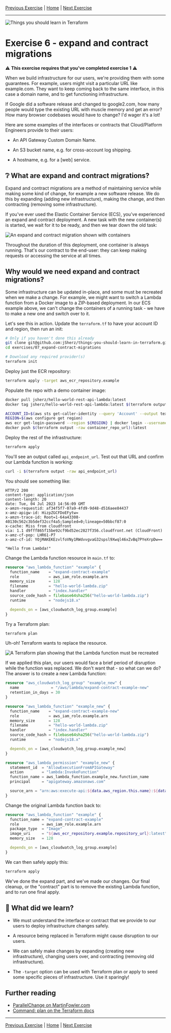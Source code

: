 [Previous Exercise] | [Home] | [Next Exercise]

[Previous Exercise]: ../06_set-variables-based-on-the-current-workspace/README.md
[Home]: ../../README.md
[Next Exercise]: ../08_import-existing-resources-no-disruption/README.md

---

![Things you should learn in Terraform](../../assets/logo.png)

# Exercise 6 - expand and contract migrations

⚠️ **This exercise requires that you've completed exercise 1** ⚠️

When we build infrastructure for our users, we're providing them with some
guarantees. For example, users might visit a particular URL like example.com.
They want to keep coming back to the same interface, in this case a domain
name, and to get functioning infrastructure.

If Google did a software release and changed to google2.com, how many people
would type the existing URL with muscle memory and get an error? How many
browser codebases would have to change? I'd wager it's a lot!

Here are some examples of the interfaces or contracts that Cloud/Platform
Engineers provide to their users:

* An API Gateway Custom Domain Name.

* An S3 bucket name, e.g. for cross-account log shipping.

* A hostname, e.g. for a \[web] service.

## ❔ What are expand and contract migrations?

Expand and contract migrations are a method of maintaining service while making
some kind of change, for example a new software release. We do this by
expanding (adding new infrastructure), making the change, and then contracting
(removing some infrastructure).

If you've ever used the Elastic Container Service (ECS), you've experienced
an expand and contract deployment. A new task with the new container(s) is
started, we wait for it to be ready, and then we tear down the old task:

![An expand and contract migration shown with containers](container-example.png)

Throughout the duration of this deployment, one container is always running.
That's our contract to the end-user: they can keep making requests or accessing
the service at all times.

## Why would we need expand and contract migrations?

Some infrastructure can be updated in-place, and some must be recreated when
we make a change. For example, we might want to switch a Lambda function from
a Docker image to a ZIP-based deployment. In our ECS example above, we can't
change the containers of a running task - we have to make a new one and switch
over to it.

Let's see this in action. Update the `terraform.tf` to have your account ID and
region, then run an init:

```bash
# Only if you haven't done this already
git clone git@github.com:jSherz/things-you-should-learn-in-terraform.git
cd exercises/07_expand-contract-migrations

# Download any required provider(s)
terraform init
```

Deploy just the ECR repository:

```bash
terraform apply -target aws_ecr_repository.example
```

Populate the repo with a demo container image:

```bash
docker pull jsherz/hello-world-rest-api-lambda:latest
docker tag jsherz/hello-world-rest-api-lambda:latest $(terraform output -raw container_repo_url):latest

ACCOUNT_ID=$(aws sts get-caller-identity --query 'Account' --output text)
REGION=$(aws configure get region)
aws ecr get-login-password --region ${REGION} | docker login --username AWS --password-stdin ${ACCOUNT_ID}.dkr.ecr.${REGION}.amazonaws.com
docker push $(terraform output -raw container_repo_url):latest
```

Deploy the rest of the infrastructure:

```bash
terraform apply
```

You'll see an output called `api_endpoint_url`. Test out that URL and confirm
our Lambda function is working:

```bash
curl -i $(terraform output -raw api_endpoint_url)
```

You should see something like:

```
HTTP/2 200 
content-type: application/json
content-length: 20
date: Tue, 04 Jul 2023 14:56:09 GMT
x-amzn-requestid: af34f5f7-07a9-4fd9-9d48-d516aee84437
x-amz-apigw-id: HizpZGCFDoEFytw=
x-amzn-trace-id: Root=1-64a43308-40130c562c3b5def32ccf4a5;Sampled=0;lineage=50bbcf87:0
x-cache: Miss from cloudfront
via: 1.1 d9fff865f15be92cf9bd52ec2827f356.cloudfront.net (CloudFront)
x-amz-cf-pop: LHR61-P7
x-amz-cf-id: YOjMAKEKEzvlfoVNy1RWdvvgvaG32spsl9Xwql46xZvBq7PYeXrpDw==

"Hello from Lambda!"
```

Change the Lambda function resource in `main.tf` to:

```terraform
resource "aws_lambda_function" "example" {
  function_name    = "expand-contract-example"
  role             = aws_iam_role.example.arn
  memory_size      = 128
  filename         = "hello-world-lambda.zip"
  handler          = "index.handler"
  source_code_hash = filebase64sha256("hello-world-lambda.zip")
  runtime          = "nodejs18.x"

  depends_on = [aws_cloudwatch_log_group.example]
}
```

Try a Terraform plan:

```bash
terraform plan
```

Uh-oh! Terraform wants to replace the resource.

![A Terraform plan showing that the Lambda function must be recreated](forces-replacement.png)

If we applied this plan, our users would face a brief period of disruption
while the function was replaced. We don't want that - so what can we do? The
answer is to create a new Lambda function:

```terraform
resource "aws_cloudwatch_log_group" "example_new" {
  name              = "/aws/lambda/expand-contract-example-new"
  retention_in_days = 30
}

resource "aws_lambda_function" "example_new" {
  function_name    = "expand-contract-example-new"
  role             = aws_iam_role.example.arn
  memory_size      = 128
  filename         = "hello-world-lambda.zip"
  handler          = "index.handler"
  source_code_hash = filebase64sha256("hello-world-lambda.zip")
  runtime          = "nodejs18.x"

  depends_on = [aws_cloudwatch_log_group.example_new]
}

resource "aws_lambda_permission" "example_new" {
  statement_id  = "AllowExecutionFromAPIGateway"
  action        = "lambda:InvokeFunction"
  function_name = aws_lambda_function.example_new.function_name
  principal     = "apigateway.amazonaws.com"

  source_arn = "arn:aws:execute-api:${data.aws_region.this.name}:${data.aws_caller_identity.this.account_id}:${aws_api_gateway_rest_api.example.id}/*/${aws_api_gateway_method.example.http_method}${aws_api_gateway_resource.hello_world.path}"
}
```

Change the original Lambda function back to:

```terraform
resource "aws_lambda_function" "example" {
  function_name = "expand-contract-example"
  role          = aws_iam_role.example.arn
  package_type  = "Image"
  image_uri     = "${aws_ecr_repository.example.repository_url}:latest"
  memory_size   = 128

  depends_on = [aws_cloudwatch_log_group.example]
}
```

We can then safely apply this:

```bash
terraform apply
```

We've done the expand part, and we've made our changes. Our final cleanup, or
the "contract" part is to remove the existing Lambda function, and to run one
final apply.

## 🍎 What did we learn?

* We must understand the interface or contract that we provide to our users to
  deploy infrastructure changes safely.

* A resource being replaced in Terraform might cause disruption to our users.

* We can safely make changes by expanding (creating new infrastructure),
  changing users over, and contracting (removing old infrastructure).

* The `-target` option can be used with Terraform plan or apply to seed some
  specific pieces of infrastructure. Use it sparingly!

## Further reading

* [ParallelChange on MartinFowler.com](https://martinfowler.com/bliki/ParallelChange.html)
* [Command: plan on the Terraform docs](https://developer.hashicorp.com/terraform/cli/commands/plan)

---

[Previous Exercise] | [Home] | [Next Exercise]
